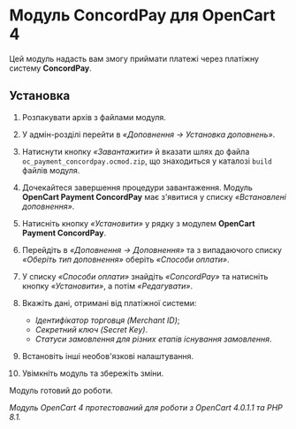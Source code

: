 # Модуль ConcordPay для OpenCart 4

Цей модуль надасть вам змогу приймати платежі через платіжну систему **ConcordPay**.
## Установка

1. Розпакувати архів з файлами модуля.
2. У адмін-розділі перейти в *«Доповнення -> Установка доповнень»*.
3. Натиснути кнопку *«Завантажити»* й вказати шлях до файла `oc_payment_concordpay.ocmod.zip`,
що знаходиться у каталозі `build` файлів модуля.
4. Дочекайтеся завершення процедури завантаження. Модуль **OpenCart Payment ConcordPay** має з'явитися у списку *«Встановлені доповнення»*.
5. Натисніть кнопку *«Установити»* у рядку з модулем **OpenCart Payment ConcordPay**.
6. Перейдіть в *«Доповнення -> Доповнення»* та з випадаючого списку *«Оберіть тип доповнення»* оберіть *«Способи оплати»*.
7. У списку *«Способи оплати»* знайдіть *«ConcordPay»* та натисніть кнопку *«Установити»*, а потім *«Редагувати»*.
8. Вкажіть дані, отримані від платіжної системи:
   - *Ідентифікатор торговця (Merchant ID)*;
   - *Секретний ключ (Secret Key)*.
   - *Статуси замовлення для різних етапів існування замовлення*.

9. Встановіть інші необов'язкові налаштування.
10. Увімкніть модуль та збережіть зміни.

Модуль готовий до роботи.

*Модуль OpenCart 4 протестований для роботи з OpenCart 4.0.1.1 та PHP 8.1.*
